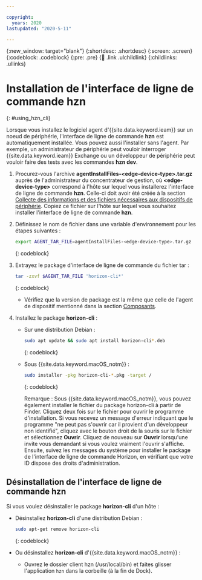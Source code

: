 ```yaml
---

copyright:
  years: 2020
lastupdated: "2020-5-11"

---
```


{:new_window: target="blank"}
{:shortdesc: .shortdesc}
{:screen: .screen}
{:codeblock: .codeblock}
{:pre: .pre}
{:child: .link .ulchildlink}
{:childlinks: .ullinks}

# Installation de l'interface de ligne de commande hzn
{: #using_hzn_cli}

Lorsque vous installez le logiciel agent d'{{site.data.keyword.ieam}} sur un noeud de périphérie, l'interface de ligne de commande **hzn** est automatiquement installée. Vous pouvez aussi l'installer sans l'agent. Par exemple, un administrateur de périphérie peut vouloir interroger {{site.data.keyword.ieam}} Exchange ou un développeur de périphérie peut vouloir faire des tests avec les commandes **hzn dev**.

1. Procurez-vous l'archive **agentInstallFiles-&lt;edge-device-type&gt;.tar.gz** auprès de l'administrateur du concentrateur de gestion, où **&lt;edge-device-type&gt;** correspond à l'hôte sur lequel vous installerez l'interface de ligne de commande **hzn**. Celle-ci doit avoir été créée à la section [Collecte des informations et des fichiers nécessaires aux dispositifs de périphérie](../../hub/gather_files.md#prereq_horizon). Copiez ce fichier sur l'hôte sur lequel vous souhaitez installer l'interface de ligne de commande **hzn**.

2. Définissez le nom de fichier dans une variable d'environnement pour les étapes suivantes :

   ```bash
   export AGENT_TAR_FILE=agentInstallFiles-<edge-device-type>.tar.gz
   ```
   {: codeblock}

3. Extrayez le package d'interface de ligne de commande du fichier tar :

   ```bash
   tar -zxvf $AGENT_TAR_FILE 'horizon-cli*'
   ```
   {: codeblock}

   * Vérifiez que la version de package est la même que celle de l'agent de dispositif mentionné dans la section [Composants](../getting_started/components.md).

4. Installez le package **horizon-cli** :

   * Sur une distribution Debian :

     ```bash
     sudo apt update && sudo apt install horizon-cli*.deb
     ```
     {: codeblock}

   * Sous {{site.data.keyword.macOS_notm}} :

     ```bash
     sudo installer -pkg horizon-cli-*.pkg -target /
     ```
     {: codeblock}

     Remarque : Sous {{site.data.keyword.macOS_notm}}, vous pouvez également installer le fichier du package horizon-cli à partir de Finder. Cliquez deux fois sur le fichier pour ouvrir le programme d'installation. Si vous recevez un message d'erreur indiquant que le programme "ne peut pas s'ouvrir car il provient d'un développeur non identifié", cliquez avec le bouton droit de la souris sur le fichier et sélectionnez **Ouvrir**. Cliquez de nouveau sur **Ouvrir** lorsqu'une invite vous demandant si vous voulez vraiment l'ouvrir s'affiche. Ensuite, suivez les messages du système pour installer le package de l'interface de ligne de commande Horizon, en vérifiant que votre ID dispose des droits d'administration.

## Désinstallation de l'interface de ligne de commande hzn

Si vous voulez désinstaller le package **horizon-cli** d'un hôte :

* Désinstallez **horizon-cli** d'une distribution Debian :

  ```bash
  sudo apt-get remove horizon-cli
  ```
  {: codeblock}

* Ou désinstallez **horizon-cli** d'{{site.data.keyword.macOS_notm}} :

  * Ouvrez le dossier client hzn (/usr/local/bin) et faites glisser l'application `hzn` dans la corbeille (à la fin de Dock).
